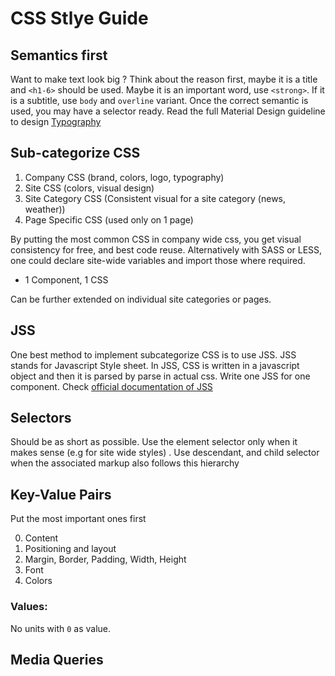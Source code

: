 # CSS Stlye Guide

## Semantics first

Want to make text look big ? Think about the reason first, maybe it is a title and `<h1-6>` should be used. Maybe it is an important word, use `<strong>`. If it is a subtitle, use `body` and `overline` variant. Once the correct semantic is used, you may have a selector ready. Read the full Material Design guideline to design [Typography](https://material.io/design/typography/the-type-system.html#)

## Sub-categorize CSS

1. Company CSS (brand, colors, logo, typography)
2. Site CSS (colors, visual design)
3. Site Category CSS (Consistent visual for a site category (news, weather))
4. Page Specific CSS (used only on 1 page)

By putting the most common CSS in company wide css, you get visual consistency for free, and best code reuse. Alternatively with SASS or LESS, one could declare site-wide variables and import those where required.

* 1 Component, 1 CSS

Can be further extended on individual site categories or pages.

## JSS

One best method to implement subcategorize CSS is to use JSS. JSS stands for Javascript Style sheet. In JSS, CSS is written in a javascript object and then it is parsed by parse in actual css. Write one JSS for one component. Check [official documentation of JSS](https://cssinjs.org/?v=v10.0.0)

## Selectors

Should be as short as possible. Use the element selector only when it makes sense (e.g for site wide styles) . Use descendant, and child selector when the associated markup also follows this hierarchy


## Key-Value Pairs

Put the most important ones first

0. Content
1. Positioning and layout
2. Margin, Border, Padding, Width, Height
3. Font
4. Colors

### Values:

No units with `0` as value.



## Media Queries
